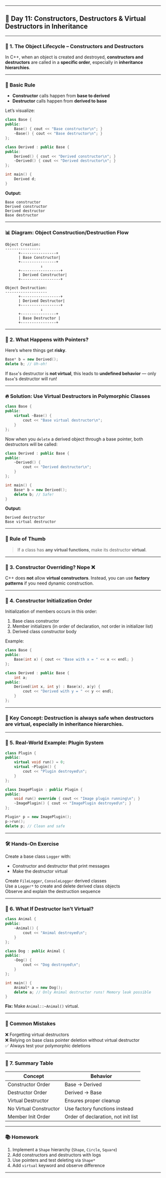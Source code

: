 

---

## 🚀 **Day 11: Constructors, Destructors & Virtual Destructors in Inheritance**

---

### 🔷 1. The Object Lifecycle – Constructors and Destructors

In C++, when an object is created and destroyed, **constructors and destructors** are called in a **specific order**, especially in **inheritance hierarchies**.

---

### 📘 Basic Rule

- **Constructor** calls happen from **base to derived**
- **Destructor** calls happen from **derived to base**

Let’s visualize:

```cpp
class Base {
public:
    Base() { cout << "Base constructor\n"; }
    ~Base() { cout << "Base destructor\n"; }
};

class Derived : public Base {
public:
    Derived() { cout << "Derived constructor\n"; }
    ~Derived() { cout << "Derived destructor\n"; }
};
```

```cpp
int main() {
    Derived d;
}
```

**Output:**
```
Base constructor
Derived constructor
Derived destructor
Base destructor
```

---

### 📊 Diagram: Object Construction/Destruction Flow

```
Object Creation:
----------------
      +----------------+
      | Base Constructor|
      +----------------+
                ↓
      +------------------+
      | Derived Constructor|
      +------------------+

Object Destruction:
-------------------
      +------------------+
      | Derived Destructor|
      +------------------+
                ↓
      +----------------+
      | Base Destructor |
      +----------------+
```

---

### 🔷 2. What Happens with Pointers?

Here’s where things get **risky**.

```cpp
Base* b = new Derived();
delete b; // Uh-oh!
```

If `Base`'s destructor is **not virtual**, this leads to **undefined behavior** — only `Base`'s destructor will run!

---

### 🔥 Solution: Use Virtual Destructors in Polymorphic Classes

```cpp
class Base {
public:
    virtual ~Base() {
        cout << "Base virtual destructor\n";
    }
};
```

Now when you `delete` a derived object through a base pointer, both destructors will be called:

```cpp
class Derived : public Base {
public:
    ~Derived() {
        cout << "Derived destructor\n";
    }
};

int main() {
    Base* b = new Derived();
    delete b; // Safe!
}
```

**Output:**
```
Derived destructor
Base virtual destructor
```

---

### 📘 Rule of Thumb

> If a class has **any virtual functions**, make its destructor **virtual**.

---

### 🔷 3. Constructor Overriding? Nope ❌

C++ does **not** allow **virtual constructors**. Instead, you can use **factory patterns** if you need dynamic construction.

---

### 🔷 4. Constructor Initialization Order

Initialization of members occurs in this order:

1. Base class constructor
2. Member initializers (in order of declaration, not order in initializer list)
3. Derived class constructor body

Example:

```cpp
class Base {
public:
    Base(int x) { cout << "Base with x = " << x << endl; }
};

class Derived : public Base {
    int a;
public:
    Derived(int x, int y) : Base(x), a(y) {
        cout << "Derived with y = " << y << endl;
    }
};
```

---

### 🧠 Key Concept: Destruction is always **safe** when destructors are virtual, especially in inheritance hierarchies.

---

### 🔷 5. Real-World Example: Plugin System

```cpp
class Plugin {
public:
    virtual void run() = 0;
    virtual ~Plugin() {
        cout << "Plugin destroyed\n";
    }
};

class ImagePlugin : public Plugin {
public:
    void run() override { cout << "Image plugin running\n"; }
    ~ImagePlugin() { cout << "ImagePlugin destroyed\n"; }
};
```

```cpp
Plugin* p = new ImagePlugin();
p->run();
delete p; // Clean and safe
```

---

### 🛠️ Hands-On Exercise

Create a base class `Logger` with:

- Constructor and destructor that print messages
- Make the destructor virtual

Create `FileLogger`, `ConsoleLogger` derived classes  
Use a `Logger*` to create and delete derived class objects  
Observe and explain the destruction sequence

---

### 🔶 6. What If Destructor Isn’t Virtual?

```cpp
class Animal {
public:
    ~Animal() {
        cout << "Animal destroyed\n";
    }
};

class Dog : public Animal {
public:
    ~Dog() {
        cout << "Dog destroyed\n";
    }
};

int main() {
    Animal* a = new Dog();
    delete a; // Only Animal destructor runs! Memory leak possible
}
```

**Fix:** Make `Animal::~Animal()` virtual.

---

### 🧠 Common Mistakes

❌ Forgetting virtual destructors  
❌ Relying on base class pointer deletion without virtual destructor  
✅ Always test your polymorphic deletions

---

### 🔷 7. Summary Table

| Concept                  | Behavior                             |
|--------------------------|---------------------------------------|
| Constructor Order        | Base → Derived                        |
| Destructor Order         | Derived → Base                        |
| Virtual Destructor       | Ensures proper cleanup                |
| No Virtual Constructor   | Use factory functions instead         |
| Member Init Order        | Order of declaration, not init list   |

---

### 📚 Homework

1. Implement a `Shape` hierarchy (`Shape`, `Circle`, `Square`)
2. Add constructors and destructors with logs
3. Use pointers and test deleting via `Shape*`
4. Add `virtual` keyword and observe difference

---

